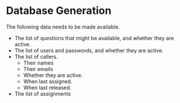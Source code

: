# Database Generation
The following data needs to be made available.
* The list of questions that might be available, and whether they are active.
* The list of users and passwords, and whether they are active.
* The list of callers.
  * Their names
  * Their emails
  * Whether they are active.
  * When last assigned.
  * When last released.
* The list of assignments
  
